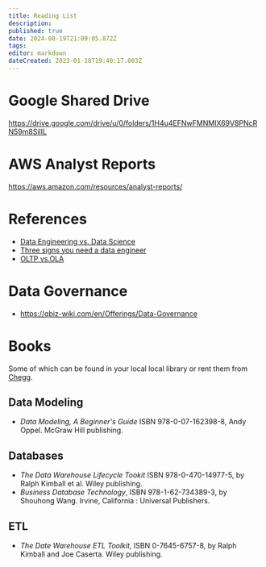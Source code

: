 ```yaml
---
title: Reading List
description: 
published: true
date: 2024-08-19T21:09:05.872Z
tags: 
editor: markdown
dateCreated: 2023-01-18T19:40:17.803Z
---
```


# Google Shared Drive
https://drive.google.com/drive/u/0/folders/1H4u4EFNwFMNMIX69V8PNcRN59m8SilIL

# AWS Analyst Reports
https://aws.amazon.com/resources/analyst-reports/

# References
- [Data Engineering vs. Data Science](https://www.snowflake.com/trending/data-science-vs-data-engineering)
- [Three signs you need a data engineer](https://www.immuta.com/articles/3-signs-you-need-a-data-engineer/)
- [OLTP vs.OLA](https://www.spiceworks.com/tech/artificial-intelligence/articles/olap-vs-oltp/)

# Data Governance 
 - https://qbiz-wiki.com/en/Offerings/Data-Governance
 
# Books
Some of which can be found in your local local library or rent them from [Chegg](https://www.chegg.com/).

## Data Modeling
* *Data Modeling, A Beginner's Guide*  ISBN 978-0-07-162398-8, Andy Oppel.  McGraw Hill publishing.

## Databases
* *The Data Warehouse Lifecycle Tookit* ISBN 978-0-470-14977-5, by Ralph Kimball et al.  Wiley publishing.
* *Business Database Technology*, ISBN 978-1-62-734389-3, by Shouhong Wang.  Irvine, California : Universal Publishers.

## ETL
* *The Date Warehouse ETL Toolkit*, ISBN 0-7645-6757-8, by Ralph Kimball and Joe Caserta.  Wiley publishing.